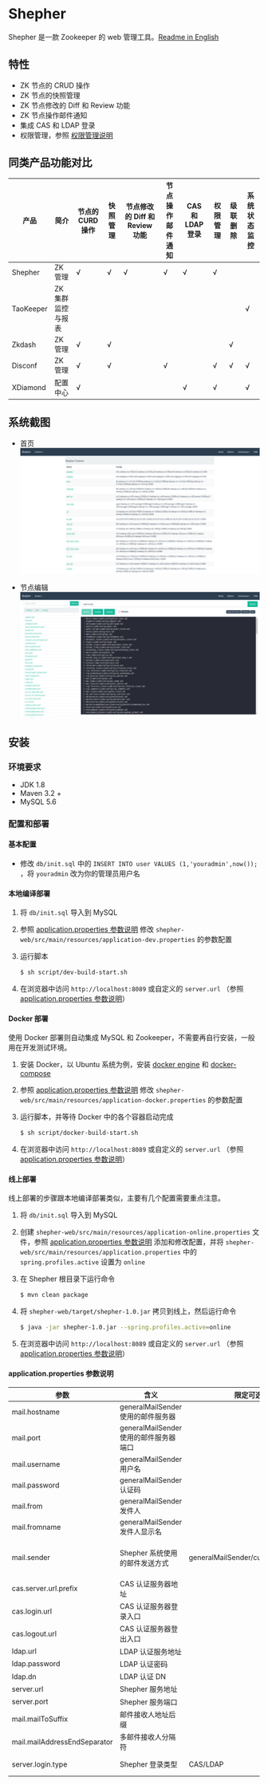 # Shepher

Shepher 是一款 Zookeeper 的 web 管理工具。[Readme in English](README.md)

## 特性
- ZK 节点的 CRUD 操作
- ZK 节点的快照管理
- ZK 节点修改的 Diff 和 Review 功能
- ZK 节点操作邮件通知
- 集成 CAS 和 LDAP 登录
- 权限管理，参照 [权限管理说明](Docs/Authority-zh.md)

## 同类产品功能对比

产品 | 简介 | 节点的CURD 操作 | 快照管理 | 节点修改的 Diff 和 Review 功能 | 节点操作邮件通知 | CAS 和 LDAP 登录 | 权限管理 | 级联删除 | 系统状态监控
---|---|---|---|---|---|---|---|---|---
Shepher | ZK 管理 | √ | √ | √ | √ | √ | √ |   |  
TaoKeeper | ZK 集群监控与报表 |   |   |   |   |   |   |   | √
Zkdash | ZK 管理 | √ | √ |   |   |   |   | √ |  
Disconf | ZK 管理 | √ | √ |   | √ |   | √ | √ | √
XDiamond | 配置中心 | √ |   |   |   | √ | √ |   | √

## 系统截图
- 首页
![Home](home.png)

- 节点编辑
![Node view](node-view.png)

## 安装

### 环境要求
- JDK 1.8
- Maven 3.2 +
- MySQL 5.6

### 配置和部署

#### 基本配置

- 修改 `db/init.sql` 中的 `INSERT INTO user VALUES (1,'youradmin',now());` ，将 `youradmin` 改为你的管理员用户名

#### 本地编译部署

1. 将 `db/init.sql` 导入到 MySQL
2. 参照 [application.properties 参数说明](#applicationproperties-参数说明) 修改 `shepher-web/src/main/resources/application-dev.properties` 的参数配置
3. 运行脚本

    ```sh
    $ sh script/dev-build-start.sh
    ```
4. 在浏览器中访问 `http://localhost:8089` 或自定义的 `server.url` （参照 [application.properties 参数说明](#applicationproperties-参数说明)）

#### Docker 部署

使用 Docker 部署则自动集成 MySQL 和 Zookeeper，不需要再自行安装，一般用在开发测试环境。

1. 安装 Docker，以 Ubuntu 系统为例，安装 [docker engine](https://docs.docker.com/engine/installation/#installation) 和 [docker-compose](https://docs.docker.com/compose/install/)
2. 参照 [application.properties 参数说明](#applicationproperties-参数说明) 修改 `shepher-web/src/main/resources/application-docker.properties` 的参数配置
3. 运行脚本，并等待 Docker 中的各个容器启动完成

    ```sh
    $ sh script/docker-build-start.sh
    ```
4. 在浏览器中访问 `http://localhost:8089` 或自定义的 `server.url` （参照 [application.properties 参数说明](#applicationproperties-参数说明)）

#### 线上部署

线上部署的步骤跟本地编译部署类似，主要有几个配置需要重点注意。

1. 将 `db/init.sql` 导入到 MySQL
2. 创建 `shepher-web/src/main/resources/application-online.properties` 文件，参照 [application.properties 参数说明](#applicationproperties-参数说明) 添加和修改配置，并将 `shepher-web/src/main/resources/application.properties` 中的 `spring.profiles.active` 设置为 `online`
3. 在 Shepher 根目录下运行命令

    ```sh
    $ mvn clean package
    ```
4. 将 `shepher-web/target/shepher-1.0.jar` 拷贝到线上，然后运行命令

    ```sh
    $ java -jar shepher-1.0.jar --spring.profiles.active=online
    ```
4. 在浏览器中访问 `http://localhost:8089` 或自定义的 `server.url` （参照 [application.properties 参数说明](#applicationproperties-参数说明)）

#### application.properties 参数说明

参数 | 含义 | 限定可选值 | 备注
---|---|---|---
mail.hostname | generalMailSender 使用的邮件服务器 |
mail.port | generalMailSender 使用的邮件服务器端口 |
mail.username | generalMailSender 用户名 |
mail.password | generalMailSender 认证码 |
mail.from | generalMailSender 发件人 |
mail.fromname | generalMailSender 发件人显示名 |
mail.sender | Shepher 系统使用的邮件发送方式 | generalMailSender/customMailSender | customMailSender 是自定义邮件类，参考CustomMailSender
cas.server.url.prefix | CAS 认证服务器地址 |
cas.login.url | CAS 认证服务器登录入口 |
cas.logout.url | CAS 认证服务器登出入口 |
ldap.url | LDAP 认证服务地址 |
ldap.password | LDAP 认证密码 |
ldap.dn | LDAP 认证 DN |
server.url | Shepher 服务地址 |
server.port | Shepher 服务端口 |
mail.mailToSuffix | 邮件接收人地址后缀 |
mail.mailAddressEndSeparator | 多邮件接收人分隔符 |
server.login.type | Shepher 登录类型 | CAS/LDAP | 目前仅支持 CAS 和 LDAP 两种登录方式
